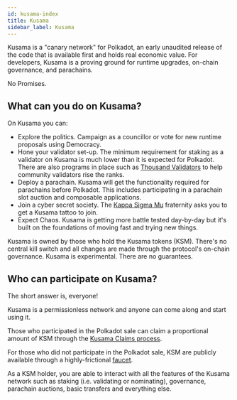 ```yaml
---
id: kusama-index
title: Kusama
sidebar_label: Kusama
---
```


Kusama is a "canary network" for Polkadot, an early unaudited release of the code
that is available first and holds real economic value. For developers, Kusama is
a proving ground for runtime upgrades, on-chain governance, and parachains.

No Promises.

## What can you do on Kusama?

On Kusama you can:

- Explore the politics. Campaign as a councillor or vote for new runtime proposals using Democracy.
- Hone your validator set-up. The minimum requirement for staking as a validator on Kusama is much lower than it is expected for Polkadot. There are also programs in place such as [Thousand Validators][thousand validators] to help community validators rise the ranks.
- Deploy a parachain. Kusama will get the functionality required for parachains before Polkadot. This includes participating in a parachain slot auction and composable applications.
- Join a cyber secret society. The [Kappa Sigma Mu][kappa] fraternity asks you to get a Kusama tattoo to join.
- Expect Chaos. Kusama is getting more battle tested day-by-day but it's built on the foundations of moving fast and trying new things.

Kusama is owned by those who hold the Kusama tokens (KSM). There's no central
kill switch and all changes are made through the protocol's on-chain governance.
Kusama is experimental. There are no guarantees.

## Who can participate on Kusama?

The short answer is, everyone!

Kusama is a permissionless network and anyone can come along and start using it.

Those who participated in the Polkadot sale can claim a proportional amount of KSM
through the [Kusama Claims process][kusama claims].

For those who did not participate in the Polkadot sale, KSM are publicly available
through a highly-frictional [faucet][KSM faucet]. 

As a KSM holder, you are able to interact with all the features of the Kusama
network such as staking (i.e. validating or nominating), governance, parachain auctions, basic transfers and everything else.

[kappa]: https://polkascan.io/pre/kusama/council/motion/94
[thousand validators]: https://polkadot.network/join-kusamas-thousand-validators-programme/
[kusama claims]: https://claim.kusama.network
[KSM faucet]: https://github.com/kusamanetwork/faucet